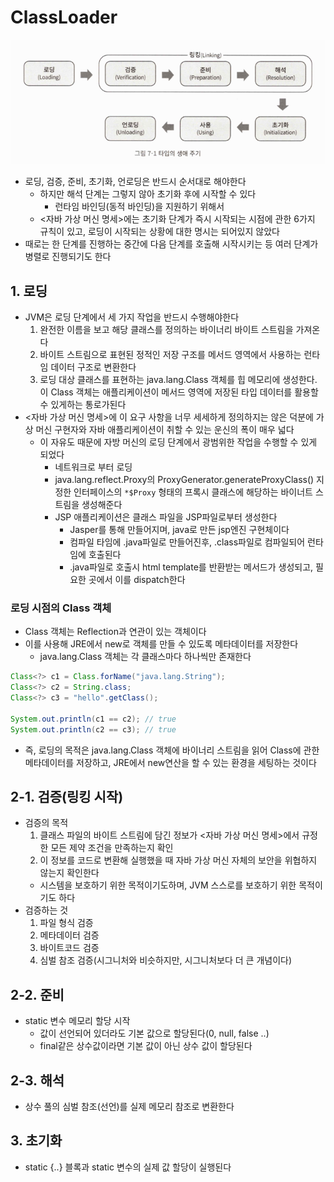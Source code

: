 # ClassLoader

![images1](images/classLoader.png)

- 로딩, 검증, 준비, 초기화, 언로딩은 반드시 순서대로 해야한다
  - 하지만 해석 단계는 그렇지 않아 초기화 후에 시작할 수 있다
    - 런타임 바인딩(동적 바인딩)을 지원하기 위해서
  - <자바 가상 머신 명세>에는 초기화 단계가 즉시 시작되는 시점에 관한 6가지 규칙이 있고, 로딩이 시작되는 상황에 대한 명시는 되어있지 않았다
- 때로는 한 단계를 진행하는 중간에 다음 단계를 호출해 시작시키는 등 여러 단계가 병렬로 진행되기도 한다

## 1. 로딩 

- JVM은 로딩 단계에서 세 가지 작업을 반드시 수행해야한다
  1. 완전한 이름을 보고 해당 클래스를 정의하는 바이너리 바이트 스트림을 가져온다
  2. 바이트 스트림으로 표현된 정적인 저장 구조를 메서드 영역에서 사용하는 런타임 데이터 구조로 변환한다
  3. 로딩 대상 클래스를 표현하는 java.lang.Class 객체를 힙 메모리에 생성한다. 이 Class 객체는 애플리케이션이 메서드 영역에 저장된 타입 데이터를 활용할 수 있게하는 통로가된다
- <자바 가상 머신 명세>에 이 요구 사항을 너무 세세하게 정의하지는 않은 덕분에 가상 머신 구현자와 자바 애플리케이션이 취할 수 있는 운신의 폭이 매우 넓다
  - 이 자유도 때문에 자방 머신의 로딩 단계에서 광범위한 작업을 수행할 수 있게 되었다
    - 네트워크로 부터 로딩
    - java.lang.reflect.Proxy의 ProxyGenerator.generateProxyClass() 지정한 인터페이스의 `*$Proxy` 형태의 프록시 클래스에 해당하는 바이너트 스트림을 생성해준다
    - JSP 애플리케이션은 클래스 파일을 JSP파일로부터 생성한다
      - Jasper를 통해 만들어지며, java로 만든 jsp엔진 구현체이다
      - 컴파일 타임에 .java파일로 만들어진후, .class파일로 컴파일되어 런타임에 호출된다
      - .java파일로 호출시 html template를 반환받는 메서드가 생성되고, 필요한 곳에서 이를 dispatch한다

### 로딩 시점의 Class 객체

- Class 객체는 Reflection과 연관이 있는 객체이다
- 이를 사용해 JRE에서 new로 객체를 만들 수 있도록 메타데이터를 저장한다
  - java.lang.Class 객체는 각 클래스마다 하나씩만 존재한다
```java
Class<?> c1 = Class.forName("java.lang.String");
Class<?> c2 = String.class;
Class<?> c3 = "hello".getClass();

System.out.println(c1 == c2); // true
System.out.println(c2 == c3); // true
```
- 즉, 로딩의 목적은 java.lang.Class 객체에 바이너리 스트림을 읽어 Class에 관한 메타데이터를 저장하고, JRE에서 new연산을 할 수 있는 환경을 세팅하는 것이다

## 2-1. 검증(링킹 시작)

- 검증의 목적
  1. 클래스 파일의 바이트 스트림에 담긴 정보가 <자바 가상 머신 명세>에서 규정한 모든 제약 조건을 만족하는지 확인
  2. 이 정보를 코드로 변환해 실행했을 때 자바 가상 머신 자체의 보안을 위협하지 않는지 확인한다
  - 시스템을 보호하기 위한 목적이기도하며, JVM 스스로를 보호하기 위한 목적이기도 하다
- 검증하는 것
  1. 파일 형식 검증
  2. 메타데이터 검증
  3. 바이트코드 검증
  4. 심벌 참조 검증(시그니처와 비슷하지만, 시그니처보다 더 큰 개념이다)

## 2-2. 준비

- static 변수 메모리 할당 시작
  - 값이 선언되어 있더라도 기본 값으로 할당된다(0, null, false ..)
  - final같은 상수값이라면 기본 값이 아닌 상수 값이 할당된다

## 2-3. 해석

- 상수 풀의 심벌 참조(선언)를 실제 메모리 참조로 변환한다

## 3. 초기화

- static {..} 블록과 static 변수의 실제 값 할당이 실행된다 